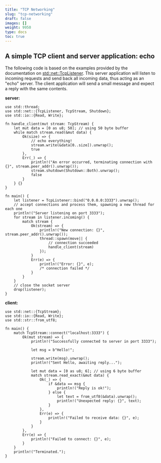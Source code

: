```yaml
---
title: "TCP Networking"
slug: "tcp-networking"
draft: false
images: []
weight: 9950
type: docs
toc: true
---
```


## A simple TCP client and server application: echo
The following code is based on the examples provided by the documentation on [std::net::TcpListener](https://doc.rust-lang.org/std/net/struct.TcpListener.html). This server application will listen to incoming requests and send back all incoming data, thus acting as an "echo" server. The client application will send a small message and expect a reply with the same contents.

**server:**

    use std::thread;
    use std::net::{TcpListener, TcpStream, Shutdown};
    use std::io::{Read, Write};
    
    fn handle_client(mut stream: TcpStream) {
        let mut data = [0 as u8; 50]; // using 50 byte buffer
        while match stream.read(&mut data) {
            Ok(size) => {
                // echo everything!
                stream.write(&data[0..size]).unwrap();
                true
            },
            Err(_) => {
                println!("An error occurred, terminating connection with {}", stream.peer_addr().unwrap());
                stream.shutdown(Shutdown::Both).unwrap();
                false
            }
        } {}
    }
    
    fn main() {
        let listener = TcpListener::bind("0.0.0.0:3333").unwrap();
        // accept connections and process them, spawning a new thread for each one
        println!("Server listening on port 3333");
        for stream in listener.incoming() {
            match stream {
                Ok(stream) => {
                    println!("New connection: {}", stream.peer_addr().unwrap());
                    thread::spawn(move|| {
                        // connection succeeded
                        handle_client(stream)
                    });
                }
                Err(e) => {
                    println!("Error: {}", e);
                    /* connection failed */
                }
            }
        }
        // close the socket server
        drop(listener);
    }

**client:**

    use std::net::{TcpStream};
    use std::io::{Read, Write};
    use std::str::from_utf8;
    
    fn main() {
        match TcpStream::connect("localhost:3333") {
            Ok(mut stream) => {
                println!("Successfully connected to server in port 3333");
    
                let msg = b"Hello!";
    
                stream.write(msg).unwrap();
                println!("Sent Hello, awaiting reply...");
    
                let mut data = [0 as u8; 6]; // using 6 byte buffer
                match stream.read_exact(&mut data) {
                    Ok(_) => {
                        if &data == msg {
                            println!("Reply is ok!");
                        } else {
                            let text = from_utf8(&data).unwrap();
                            println!("Unexpected reply: {}", text);
                        }
                    },
                    Err(e) => {
                        println!("Failed to receive data: {}", e);
                    }
                }
            },
            Err(e) => {
                println!("Failed to connect: {}", e);
            }
        }
        println!("Terminated.");
    }



